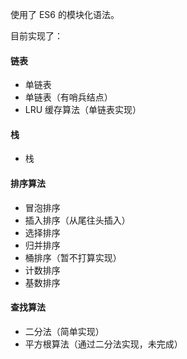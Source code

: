 
使用了 ES6 的模块化语法。

目前实现了：

#### 链表
- 单链表
- 单链表（有哨兵结点）
- LRU 缓存算法（单链表实现）

#### 栈
- 栈

#### 排序算法
- 冒泡排序
- 插入排序（从尾往头插入）
- 选择排序
- 归并排序
- 桶排序（暂不打算实现）
- 计数排序
- 基数排序

#### 查找算法
- 二分法（简单实现）
- 平方根算法（通过二分法实现，未完成）